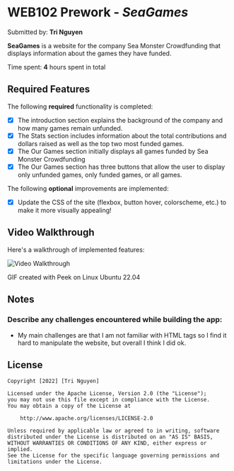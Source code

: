 # WEB102 Prework - _SeaGames_

Submitted by: **Tri Nguyen**

**SeaGames** is a website for the company Sea Monster Crowdfunding that displays information about the games they have funded.

Time spent: **4** hours spent in total

## Required Features

The following **required** functionality is completed:

- [x] The introduction section explains the background of the company and how many games remain unfunded.
- [x] The Stats section includes information about the total contributions and dollars raised as well as the top two most funded games.
- [x] The Our Games section initially displays all games funded by Sea Monster Crowdfunding
- [x] The Our Games section has three buttons that allow the user to display only unfunded games, only funded games, or all games.

The following **optional** improvements are implemented:

- [x] Update the CSS of the site (flexbox, button hover, colorscheme, etc.) to make it more visually appealing!

## Video Walkthrough

Here's a walkthrough of implemented features:

<img src='web102_prework.gif' title='Video Walkthrough' width='' alt='Video Walkthrough' />
<!--OR  https://imgur.com/a/mHCptTS -->

<!-- Replace this with whatever GIF tool you used! -->

GIF created with Peek on Linux Ubuntu 22.04

<!-- Recommended tools:
[Kap](https://getkap.co/) for macOS
[ScreenToGif](https://www.screentogif.com/) for Windows
[peek](https://github.com/phw/peek) for Linux. -->

## Notes

### Describe any challenges encountered while building the app:

- My main challenges are that I am not familiar with HTML tags so I find it hard to manipulate the website, but overall I think I did ok.

## License

    Copyright [2022] [Tri Nguyen]

    Licensed under the Apache License, Version 2.0 (the "License");
    you may not use this file except in compliance with the License.
    You may obtain a copy of the License at

        http://www.apache.org/licenses/LICENSE-2.0

    Unless required by applicable law or agreed to in writing, software
    distributed under the License is distributed on an "AS IS" BASIS,
    WITHOUT WARRANTIES OR CONDITIONS OF ANY KIND, either express or implied.
    See the License for the specific language governing permissions and
    limitations under the License.
